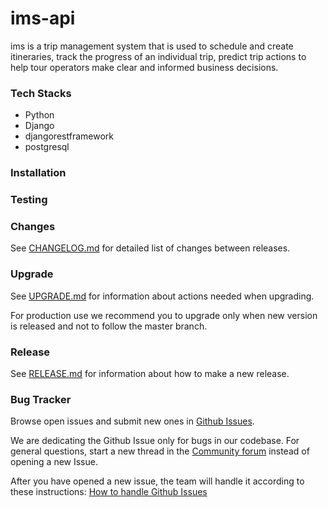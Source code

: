 # ims-api
ims is a trip management system that is used to schedule and create itineraries, track the progress of an individual trip, predict trip actions to help tour operators make clear and informed business decisions.

### Tech Stacks
- Python
- Django
- djangorestframework
- postgresql

### Installation

### Testing

### Changes
See [CHANGELOG.md](https://github.com/wewillneverfail/ims-api/blob/master/CHANGELOG.md) for detailed list of changes between releases.

### Upgrade
See [UPGRADE.md](https://github.com/wewillneverfail/ims-api/blob/master/UPGRADE.md) for information about actions needed when upgrading.

For production use we recommend you to upgrade only when new version is released and not to follow the master branch.

### Release
See [RELEASE.md](https://github.com/wewillneverfail/ims-api/blob/master/RELEASE.md) for information about how to make a new release.

### Bug Tracker
Browse open issues and submit new ones in [Github Issues](https://github.com/wewillneverfail/ims-api/issues).

We are dedicating the Github Issue only for bugs in our codebase. For general questions, start a new thread in the [Community forum]() instead of opening a new Issue.

After you have opened a new issue, the team will handle it according to these instructions: [How to handle Github Issues](https://github.com/wewillneverfail/ims-api/blob/master/how-to-handle-github-issues.md)

